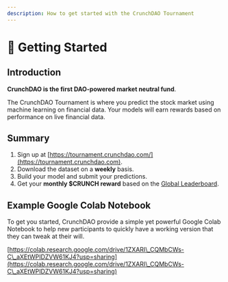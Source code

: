 ```yaml
---
description: How to get started with the CrunchDAO Tournament
---
```


# 🐥 Getting Started

## Introduction

**CrunchDAO is the first DAO-powered market neutral fund**.

The CrunchDAO Tournament is where you predict the stock market using machine learning on financial data. Your models will earn rewards based on performance on live financial data.

## Summary

1. Sign up at [https://tournament.crunchdao.com/](https://tournament.crunchdao.com).
2. Download the dataset on a **weekly** basis.
3. Build your model and submit your predictions.
4. Get your **monthly $CRUNCH reward** based on the [Global Leaderboard](https://tournament.crunchdao.com/global-leaderboard).

## Example Google Colab Notebook

To get you started, CrunchDAO provide a simple yet powerful Google Colab Notebook to help new participants to quickly have a working version that they can tweak at their will.

[https://colab.research.google.com/drive/1ZXARI\_CQMbCWs-C\_aXEtWPIDZVW61KJ4?usp=sharing](https://colab.research.google.com/drive/1ZXARI\_CQMbCWs-C\_aXEtWPIDZVW61KJ4?usp=sharing)

